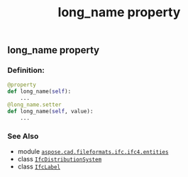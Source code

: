 ﻿---
title: long_name property
second_title: Aspose.CAD for Python via .NET API References
description: 
type: docs
weight: 80
url: /python-net/aspose.cad.fileformats.ifc.ifc4.entities/ifcdistributionsystem/long_name/
is_root: false
---

## long_name property

### Definition:
```python
@property
def long_name(self):
    ...
@long_name.setter
def long_name(self, value):
    ...
```

### See Also
* module [`aspose.cad.fileformats.ifc.ifc4.entities`](../../)
* class [`IfcDistributionSystem`](/cad/python-net/aspose.cad.fileformats.ifc.ifc4.entities/ifcdistributionsystem)
* class [`IfcLabel`](/cad/python-net/aspose.cad.fileformats.ifc.ifc4.types/ifclabel)
